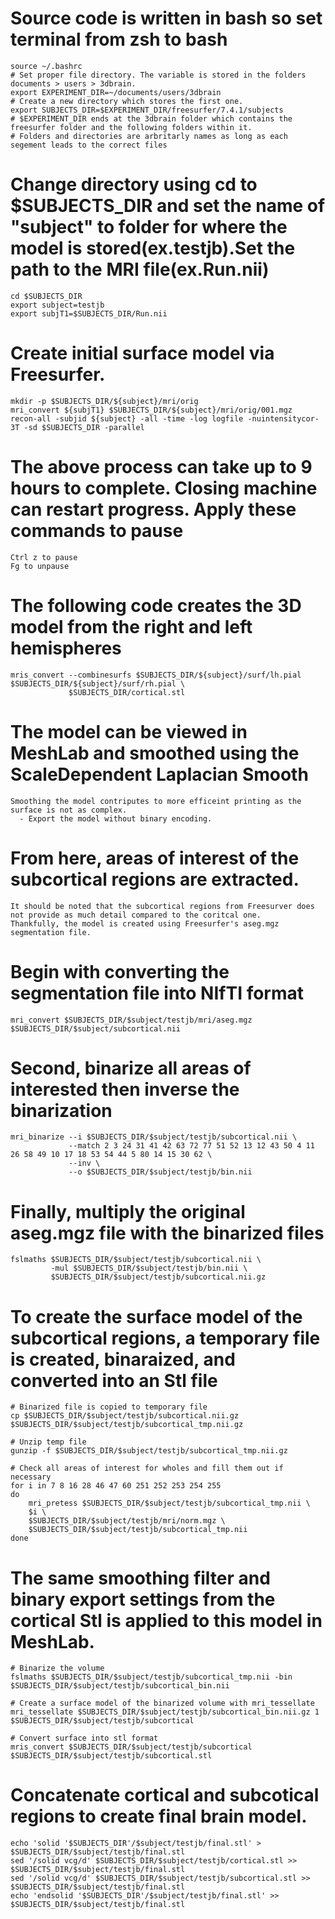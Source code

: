# Source code is written in bash so set terminal from zsh to bash
```
source ~/.bashrc
# Set proper file directory. The variable is stored in the folders documents > users > 3dbrain. 
export EXPERIMENT_DIR=~/documents/users/3dbrain
# Create a new directory which stores the first one. 
export SUBJECTS_DIR=$EXPERIMENT_DIR/freesurfer/7.4.1/subjects
# $EXPERIMENT_DIR ends at the 3dbrain folder which contains the freesurfer folder and the following folders within it.
# Folders and directories are arbritarly names as long as each segement leads to the correct files 
```
# Change directory using cd to $SUBJECTS_DIR and set the name of "subject" to folder for where the model is stored(ex.testjb).Set the path to the MRI file(ex.Run.nii) 
```
cd $SUBJECTS_DIR
export subject=testjb
export subjT1=$SUBJECTS_DIR/Run.nii
```

# Create initial surface model via Freesurfer.
```
mkdir -p $SUBJECTS_DIR/${subject}/mri/orig
mri_convert ${subjT1} $SUBJECTS_DIR/${subject}/mri/orig/001.mgz
recon-all -subjid ${subject} -all -time -log logfile -nuintensitycor-3T -sd $SUBJECTS_DIR -parallel
```
# The above process can take up to 9 hours to complete. Closing machine can restart progress. Apply these commands to pause
```
Ctrl z to pause
Fg to unpause
```
# The following code creates the 3D model from the right and left hemispheres
```
mris_convert --combinesurfs $SUBJECTS_DIR/${subject}/surf/lh.pial $SUBJECTS_DIR/${subject}/surf/rh.pial \
             $SUBJECTS_DIR/cortical.stl
```
# The model can be viewed in MeshLab and smoothed using the ScaleDependent Laplacian Smooth
```
Smoothing the model contriputes to more efficeint printing as the surface is not as complex.
  - Export the model without binary encoding.
```

# From here, areas of interest of the subcortical regions are extracted.
```
It should be noted that the subcortical regions from Freesurver does not provide as much detail compared to the coritcal one.
Thankfully, the model is created using Freesurfer's aseg.mgz segmentation file.
```
# Begin with converting the segmentation file into NIfTI format
```
mri_convert $SUBJECTS_DIR/$subject/testjb/mri/aseg.mgz $SUBJECTS_DIR/$subject/subcortical.nii
```

# Second, binarize all areas of interested then inverse the binarization
```
mri_binarize --i $SUBJECTS_DIR/$subject/testjb/subcortical.nii \
             --match 2 3 24 31 41 42 63 72 77 51 52 13 12 43 50 4 11 26 58 49 10 17 18 53 54 44 5 80 14 15 30 62 \
             --inv \
             --o $SUBJECTS_DIR/$subject/testjb/bin.nii
```
# Finally, multiply the original aseg.mgz file with the binarized files
```
fslmaths $SUBJECTS_DIR/$subject/testjb/subcortical.nii \
         -mul $SUBJECTS_DIR/$subject/testjb/bin.nii \
         $SUBJECTS_DIR/$subject/testjb/subcortical.nii.gz
```

# To create the surface model of the subcortical regions, a temporary file is created, binaraized, and converted into an Stl file
```
# Binarized file is copied to temporary file
cp $SUBJECTS_DIR/$subject/testjb/subcortical.nii.gz $SUBJECTS_DIR/$subject/testjb/subcortical_tmp.nii.gz

# Unzip temp file
gunzip -f $SUBJECTS_DIR/$subject/testjb/subcortical_tmp.nii.gz

# Check all areas of interest for wholes and fill them out if necessary
for i in 7 8 16 28 46 47 60 251 252 253 254 255
do
    mri_pretess $SUBJECTS_DIR/$subject/testjb/subcortical_tmp.nii \
    $i \
    $SUBJECTS_DIR/$subject/testjb/mri/norm.mgz \
    $SUBJECTS_DIR/$subject/testjb/subcortical_tmp.nii
done
```
# The same smoothing filter and binary export settings from the cortical Stl is applied to this model in MeshLab.
```
# Binarize the volume
fslmaths $SUBJECTS_DIR/$subject/testjb/subcortical_tmp.nii -bin $SUBJECTS_DIR/$subject/testjb/subcortical_bin.nii

# Create a surface model of the binarized volume with mri_tessellate
mri_tessellate $SUBJECTS_DIR/$subject/testjb/subcortical_bin.nii.gz 1 $SUBJECTS_DIR/$subject/testjb/subcortical

# Convert surface into stl format
mris_convert $SUBJECTS_DIR/$subject/testjb/subcortical $SUBJECTS_DIR/$subject/testjb/subcortical.stl
```

# Concatenate cortical and subcotical regions to create final brain model.
```
echo 'solid '$SUBJECTS_DIR'/$subject/testjb/final.stl' > $SUBJECTS_DIR/$subject/testjb/final.stl
sed '/solid vcg/d' $SUBJECTS_DIR/$subject/testjb/cortical.stl >> $SUBJECTS_DIR/$subject/testjb/final.stl
sed '/solid vcg/d' $SUBJECTS_DIR/$subject/testjb/subcortical.stl >> $SUBJECTS_DIR/$subject/testjb/final.stl
echo 'endsolid '$SUBJECTS_DIR'/$subject/testjb/final.stl' >> $SUBJECTS_DIR/$subject/testjb/final.stl
```



